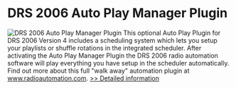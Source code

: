# DRS 2006 Auto Play Manager Plugin
![DRS 2006 Auto Play Manager Plugin](https://mycommerce.akamaized.net/api/pimages/P300618537/BIG/300618537.JPG)
This optional Auto Play Plugin for DRS 2006 Version 4 includes a scheduling system which lets you setup your playlists or shuffle rotations in the integrated scheduler. After activating the Auto Play Manager Plugin the DRS 2006 radio automation software will play everything you have setup in the scheduler automatically. Find out more about this full "walk away" automation plugin at www.radioautomation.com.
[>> Detailed information](https://secure.shareit.com/shareit/product.html?productid=300618537&affiliateid=200057808)